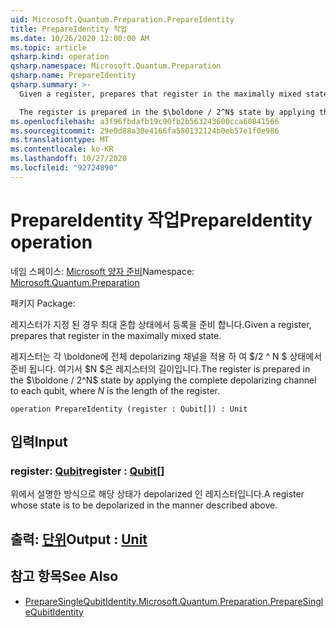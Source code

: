 ```yaml
---
uid: Microsoft.Quantum.Preparation.PrepareIdentity
title: PrepareIdentity 작업
ms.date: 10/26/2020 12:00:00 AM
ms.topic: article
qsharp.kind: operation
qsharp.namespace: Microsoft.Quantum.Preparation
qsharp.name: PrepareIdentity
qsharp.summary: >-
  Given a register, prepares that register in the maximally mixed state.

  The register is prepared in the $\boldone / 2^N$ state by applying the complete depolarizing channel to each qubit, where $N$ is the length of the register.
ms.openlocfilehash: a3f96fbdafb19c90fb2b563243600cca60841566
ms.sourcegitcommit: 29e0d88a30e4166fa580132124b0eb57e1f0e986
ms.translationtype: MT
ms.contentlocale: ko-KR
ms.lasthandoff: 10/27/2020
ms.locfileid: "92724890"
---
```

# <a name="prepareidentity-operation"></a><span data-ttu-id="421e3-102">PrepareIdentity 작업</span><span class="sxs-lookup"><span data-stu-id="421e3-102">PrepareIdentity operation</span></span>

<span data-ttu-id="421e3-103">네임 스페이스: [Microsoft 양자 준비](xref:Microsoft.Quantum.Preparation)</span><span class="sxs-lookup"><span data-stu-id="421e3-103">Namespace: [Microsoft.Quantum.Preparation](xref:Microsoft.Quantum.Preparation)</span></span>

<span data-ttu-id="421e3-104">패키지 [](https://nuget.org/packages/)</span><span class="sxs-lookup"><span data-stu-id="421e3-104">Package: [](https://nuget.org/packages/)</span></span>


<span data-ttu-id="421e3-105">레지스터가 지정 된 경우 최대 혼합 상태에서 등록을 준비 합니다.</span><span class="sxs-lookup"><span data-stu-id="421e3-105">Given a register, prepares that register in the maximally mixed state.</span></span>

<span data-ttu-id="421e3-106">레지스터는 각 \boldone에 전체 depolarizing 채널을 적용 하 여 $/2 ^ N $ 상태에서 준비 됩니다. 여기서 $N $은 레지스터의 길이입니다.</span><span class="sxs-lookup"><span data-stu-id="421e3-106">The register is prepared in the $\boldone / 2^N$ state by applying the complete depolarizing channel to each qubit, where $N$ is the length of the register.</span></span>

```qsharp
operation PrepareIdentity (register : Qubit[]) : Unit
```


## <a name="input"></a><span data-ttu-id="421e3-107">입력</span><span class="sxs-lookup"><span data-stu-id="421e3-107">Input</span></span>

### <a name="register--qubit"></a><span data-ttu-id="421e3-108">register: [Qubit](xref:microsoft.quantum.lang-ref.qubit)</span><span class="sxs-lookup"><span data-stu-id="421e3-108">register : [Qubit](xref:microsoft.quantum.lang-ref.qubit)[]</span></span>

<span data-ttu-id="421e3-109">위에서 설명한 방식으로 해당 상태가 depolarized 인 레지스터입니다.</span><span class="sxs-lookup"><span data-stu-id="421e3-109">A register whose state is to be depolarized in the manner described above.</span></span>



## <a name="output--unit"></a><span data-ttu-id="421e3-110">출력: [단위](xref:microsoft.quantum.lang-ref.unit)</span><span class="sxs-lookup"><span data-stu-id="421e3-110">Output : [Unit](xref:microsoft.quantum.lang-ref.unit)</span></span>



## <a name="see-also"></a><span data-ttu-id="421e3-111">참고 항목</span><span class="sxs-lookup"><span data-stu-id="421e3-111">See Also</span></span>

- [<span data-ttu-id="421e3-112">PrepareSingleQubitIdentity.</span><span class="sxs-lookup"><span data-stu-id="421e3-112">Microsoft.Quantum.Preparation.PrepareSingleQubitIdentity</span></span>](xref:Microsoft.Quantum.Preparation.PrepareSingleQubitIdentity)